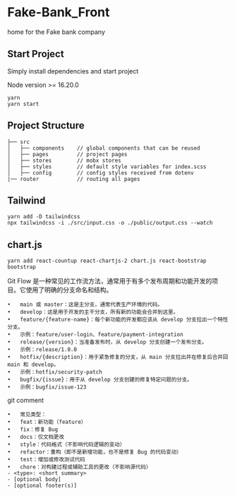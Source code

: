 # Fake-Bank_Front

home for the Fake bank company

## Start Project

Simply install dependencies and start project

Node version >= 16.20.0

```
yarn
yarn start
```

## Project Structure

```
├── src
│   ├── components    // global components that can be reused
│   ├── pages         // project pages
│   ├── stores        // mobx stores
│   ├── styles        // default style variables for index.scss
│   ├── config        // config styles received from dotenv
|── router            // routing all pages
```

## Tailwind

```
yarn add -D tailwindcss
npx tailwindcss -i ./src/input.css -o ./public/output.css --watch

```

## chart.js

```
yarn add react-countup react-chartjs-2 chart.js react-bootstrap bootstrap

```

Git Flow 是一种常见的工作流方法，通常用于有多个发布周期和功能开发的项目。它使用了明确的分支命名和结构。

    •	main 或 master：这是主分支，通常代表生产环境的代码。
    •	develop：这是用于开发的主干分支，所有新的功能会合并到这里。
    •	feature/{feature-name}：每个新功能的开发都应该从 develop 分支拉出一个特性分支。
    •	示例：feature/user-login、feature/payment-integration
    •	release/{version}：当准备发布时，从 develop 分支创建一个发布分支。
    •	示例：release/1.0.0
    •	hotfix/{description}：用于紧急修复的分支，从 main 分支拉出并在修复后合并回 main 和 develop。
    •	示例：hotfix/security-patch
    •	bugfix/{issue}：用于从 develop 分支创建的修复特定问题的分支。
    •	示例：bugfix/issue-123

git comment

    •	常见类型：
    •	feat：新功能（feature）
    •	fix：修复 Bug
    •	docs：仅文档更改
    •	style：代码格式（不影响代码逻辑的变动）
    •	refactor：重构（即不是新增功能，也不是修复 Bug 的代码变动）
    •	test：增加或修改测试代码
    •	chore：对构建过程或辅助工具的更改（不影响源代码）
    - <type>: <short summary>
    - [optional body]
    - [optional footer(s)]
